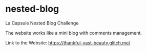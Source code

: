 # nested-blog
La Capsule Nested Blog Challenge

The website works like a mini blog with comments management.

Link to the Website: https://thankful-vast-beauty.glitch.me/
